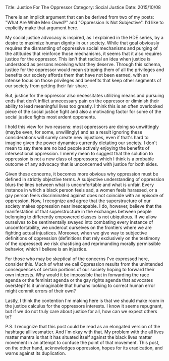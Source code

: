 Title: Justice For The Oppressor 
Category: Social Justice 
Date: 2015/10/08

There is an implicit argument that can be derived from two of my posts: "What Are White Men Owed?" and "Oppression Is Not Subjective". I'd like to explicitly make that argument here. 

My social justice advocacy is inspired, as I explained in the HDE series, by a desire to maximize human dignity in our society. While that goal obviously requires the dismantling of oppressive social mechanisms and purging of the attitudes that reinforce those mechanisms, it seems that it also requires justice for the oppressor. This isn't that radical an idea when justice is understood as persons receiving what they deserve. Through this schema, justice for the oppressor would mean stripping them of all the privileges and benefits our society affords them that have not been earned, with an intense focus on those privileges and benefits that keep other segments of our society from getting their fair share. 

But, justice for the oppressor also necessitates utilizing means and pursuing ends that don't inflict unnecessary pain on the oppressor or diminish their ability to lead meaningful lives too greatly. I think this is an often overlooked piece of the social justice fight and also a motivating factor for some of the social justice fights most ardent opponents.

I hold this view for two reasons: most oppressors are doing so unwittingly (maybe even, for some, unwillingly) and as a result ignoring these considerations will surely create new injustices, even if that's  hard to imagine given the power dynamics currently dictating our society. I don't mean to say there are no bad people actively enjoying the benefits of intersectional oppression. I merely mean to suggest that the solution to oppression is not a new class of oppressors; which I think is a probable outcome of any advocacy that is unconcerned with justice for both sides.

Given these concerns, it becomes more obvious why oppression must be defined in strictly objective terms. A subjective understanding of oppression blurs the lines between what is uncomfortable and what is unfair. Every instance in which a black person feels sad, a women feels harassed, or a gay person feels discriminated against does not coincide with an episode of oppression. Now, I recognize and agree that the superstructure of our society makes oppression near inescapable. I do, however, believe that the manifestation of that superstructure in the exchanges between people belonging to differently empowered classes is not ubiquitous. If we allow ourselves to be sentimentally swayed into combating every instance of uncomfortability, we undercut ourselves on the frontiers where we are fighting actual injustices. Moreover, when we give way to subjective definitions of oppression (definitions that rely exclusively on the testimony of the oppressed) we risk chastising and reprimanding morally permissible behavior, which I believe is an injustice. 

For those who may be skeptical of the concerns I've expressed here, consider this. Much of what we call Oppression results from the unintended consequences of certain portions of our society hoping to forward their own interests. Why would it be impossible that in forwarding the race agenda or the feminist agenda or the gay rights agenda that advocates overstep? Is it unimaginable that humans looking to correct human error might commit errors of their own?

Lastly, I think the contention I'm making here is that we should make room in the justice calculus for the oppressors interests. I know it seems repugnant, but if we do not truly care about justice for all, how can we expect others to?

P.S. I recognize that this post could be read as an elongated version of the hashtage alllivesmatter. And I'm okay with that. My problem with the all lives matter mantra is that it has situated itself against the black lives matter movement in an attempt to confuse the point of that movement. This post, on the other hand, acknowledges oppression, hopes for its eradication, and warns against its duplication.
